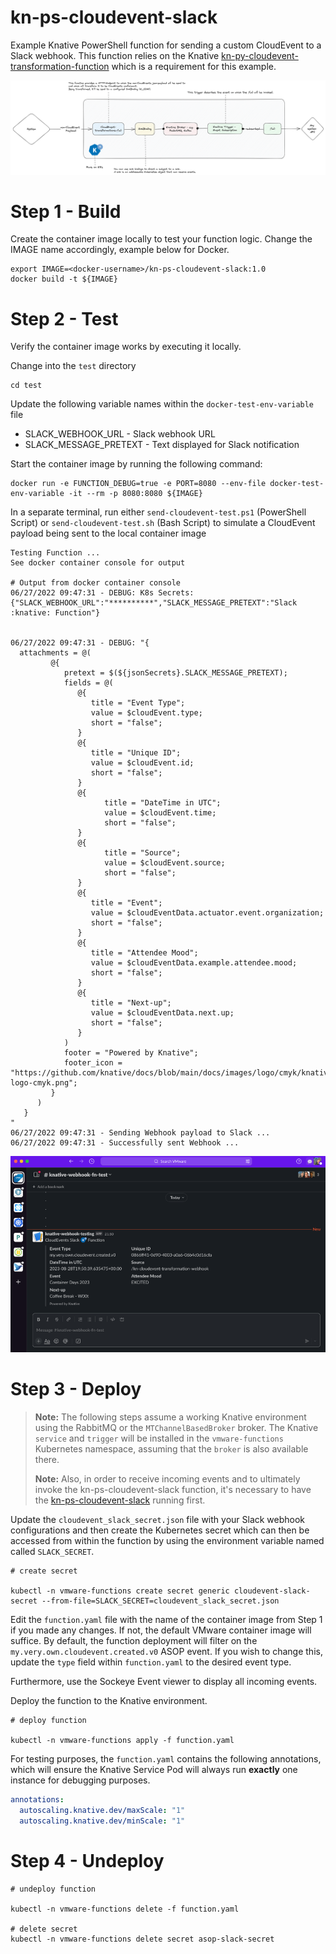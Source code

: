 # kn-ps-cloudevent-slack

Example Knative PowerShell function for sending a custom CloudEvent to a Slack webhook. This function relies on the Knative [kn-py-cloudevent-transformation-function](https://github.com/rguske/kn-py-cloudevent-transformation-function) which is a requirement for this example.

![Alt text](image-1.png)

# Step 1 - Build

Create the container image locally to test your function logic. Change the IMAGE name accordingly, example below for Docker.

```console
export IMAGE=<docker-username>/kn-ps-cloudevent-slack:1.0
docker build -t ${IMAGE}
```

# Step 2 - Test

Verify the container image works by executing it locally.

Change into the `test` directory

```console
cd test
```

Update the following variable names within the `docker-test-env-variable` file

* SLACK_WEBHOOK_URL - Slack webhook URL
* SLACK_MESSAGE_PRETEXT - Text displayed for Slack notification

Start the container image by running the following command:

```console
docker run -e FUNCTION_DEBUG=true -e PORT=8080 --env-file docker-test-env-variable -it --rm -p 8080:8080 ${IMAGE}
```

In a separate terminal, run either `send-cloudevent-test.ps1` (PowerShell Script) or `send-cloudevent-test.sh` (Bash Script) to simulate a CloudEvent payload being sent to the local container image

```console
Testing Function ...
See docker container console for output

# Output from docker container console
06/27/2022 09:47:31 - DEBUG: K8s Secrets:
{"SLACK_WEBHOOK_URL":"**********","SLACK_MESSAGE_PRETEXT":"Slack :knative: Function"}


06/27/2022 09:47:31 - DEBUG: "{
  attachments = @(
         @{
            pretext = $(${jsonSecrets}.SLACK_MESSAGE_PRETEXT);
            fields = @(
               @{
                  title = "Event Type";
                  value = $cloudEvent.type;
                  short = "false";
               }
               @{
                  title = "Unique ID";
                  value = $cloudEvent.id;
                  short = "false";
               }
               @{
                     title = "DateTime in UTC";
                     value = $cloudEvent.time;
                     short = "false";
               }
               @{
                     title = "Source";
                     value = $cloudEvent.source;
                     short = "false";
               }
               @{
                  title = "Event";
                  value = $cloudEventData.actuator.event.organization;
                  short = "false";
               }
               @{
                  title = "Attendee Mood";
                  value = $cloudEventData.example.attendee.mood;
                  short = "false";
               }
               @{
                  title = "Next-up";
                  value = $cloudEventData.next.up;
                  short = "false";
               }
            )
            footer = "Powered by Knative";
            footer_icon = "https://github.com/knative/docs/blob/main/docs/images/logo/cmyk/knative-logo-cmyk.png";
         }
      )
   }
"
06/27/2022 09:47:31 - Sending Webhook payload to Slack ...
06/27/2022 09:47:31 - Successfully sent Webhook ...
```

![Alt text](image.png)

# Step 3 - Deploy

> **Note:** The following steps assume a working Knative environment using the RabbitMQ or the `MTChannelBasedBroker` broker. The Knative `service` and `trigger` will be installed in the
`vmware-functions` Kubernetes namespace, assuming that the `broker` is also available there.
>
> **Note:** Also, in order to receive incoming events and to ultimately invoke the kn-ps-cloudevent-slack function, it's necessary to have the [ kn-ps-cloudevent-slack](https://github.com/rguske/kn-py-cloudevent-transformation-function) running first.

Update the `cloudevent_slack_secret.json` file with your Slack webhook configurations and then create the Kubernetes secret which can then be accessed from within the function by using the environment variable named called `SLACK_SECRET`.

```console
# create secret

kubectl -n vmware-functions create secret generic cloudevent-slack-secret --from-file=SLACK_SECRET=cloudevent_slack_secret.json
```

Edit the `function.yaml` file with the name of the container image from Step 1 if you made any changes. If not, the default VMware container image will suffice. By default, the function deployment will filter on the `my.very.own.cloudevent.created.v0` ASOP event. If you wish to change this, update the `type` field within `function.yaml` to the desired event type.

Furthermore, use the Sockeye Event viewer to display all incoming events.

Deploy the function to the Knative environment.

```console
# deploy function

kubectl -n vmware-functions apply -f function.yaml
```

For testing purposes, the `function.yaml` contains the following annotations, which will ensure the Knative Service Pod will always run **exactly** one instance for debugging purposes.

```yaml
annotations:
  autoscaling.knative.dev/maxScale: "1"
  autoscaling.knative.dev/minScale: "1"
```

# Step 4 - Undeploy

```console
# undeploy function

kubectl -n vmware-functions delete -f function.yaml

# delete secret
kubectl -n vmware-functions delete secret asop-slack-secret
```